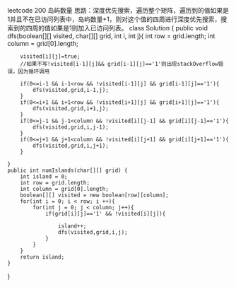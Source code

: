 leetcode 200 岛屿数量
思路：深度优先搜索，遍历整个矩阵，遍历到的值如果是1并且不在已访问列表中，岛屿数量+1，则对这个值的四周进行深度优先搜索，搜索到的四周的值如果是1则加入已访问列表。
class Solution {
    public void dfs(boolean[][] visited, char[][] grid, int i, int j){
        int row = grid.length;
        int column = grid[0].length;

        visited[i][j]=true;
        //如果不写!visited[i-1][j]&& grid[i-1][j]=='1'则出现stackOverflow错误，因为循环调用
        
        if(0<=i-1 && i-1<row && !visited[i-1][j] && grid[i-1][j]=='1'){
            dfs(visited,grid,i-1,j);
        }
        if(0<=i+1 && i+1<row && !visited[i+1][j] && grid[i+1][j]=='1'){
            dfs(visited,grid,i+1,j);
        }
        if(0<=j-1 && j-1<column && !visited[i][j-1] && grid[i][j-1]=='1'){
            dfs(visited,grid,i,j-1);
        }
        if(0<=j+1 && j+1<column && !visited[i][j+1] && grid[i][j+1]=='1'){
            dfs(visited,grid,i,j+1);
        }

    }
    public int numIslands(char[][] grid) {
        int island = 0;
        int row = grid.length;
        int column = grid[0].length;
        boolean[][] visited = new boolean[row][column];
        for(int i = 0; i < row; i ++){
            for(int j = 0; j < column; j++){
                if(grid[i][j]=='1' && !visited[i][j]){

                    island++;
                    dfs(visited,grid,i,j);
                }
            }
        }
        return island;
    }
}

